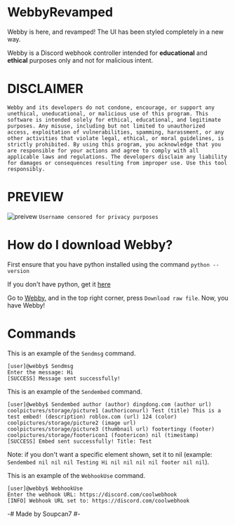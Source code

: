 # WebbyRevamped
Webby is here, and revamped! The UI has been styled completely in a new way.

Webby is a Discord webhook controller intended for **educational** and **ethical** purposes only and not for malicious intent.


# DISCLAIMER
```Webby and its developers do not condone, encourage, or support any unethical, uneducational, or malicious use of this program. This software is intended solely for ethical, educational, and legitimate purposes. Any misuse, including but not limited to unauthorized access, exploitation of vulnerabilities, spamming, harassment, or any other activities that violate legal, ethical, or moral guidelines, is strictly prohibited. By using this program, you acknowledge that you are responsible for your actions and agree to comply with all applicable laws and regulations. The developers disclaim any liability for damages or consequences resulting from improper use. Use this tool responsibly.```

# PREVIEW
![preivew](image_2025-02-13_193711998.png)
```Username censored for privacy purposes```

# How do I download Webby?
First ensure that you have python installed using the command ```python --version```

If you don't have python, get it [here](https://www.python.org/downloads/)

Go to [Webby](https://github.com/64bit-lunarteam/WebbyRevamped/blob/main/Webby/webbyrevamp.py), and in the top right corner, press ```Download raw file```. Now, you have Webby!

# Commands
This is an example of the ```Sendmsg``` command.
```
[user]@webby$ Sendmsg
Enter the message: Hi
[SUCCESS] Message sent successfully!
```

This is an example of the ```Sendembed``` command.
```
[user]@webby$ Sendembed author (author) dingdong.com (author url) coolpictures/storage/picture1 (authoriconurl) Test (title) This is a test embed! (description) roblox.com (url) 124 (color) coolpictures/storage/picture2 (image url) coolpictures/storage/picture3 (thumbnail url) footertingy (footer) coolpictures/storage/footericon1 (footericon) nil (timestamp)
[SUCCESS] Embed sent successfully! Title: Test
```
Note: if you don't want a specific element shown, set it to nil (example: ```Sendembed nil nil nil Testing Hi nil nil nil nil footer nil nil```).

This is an example of the ```WebhookUse``` command.
```
[user]@webby$ WebhookUse
Enter the webhook URL: https://discord.com/coolwebhook
[INFO] Webhook URL set to: https://discord.com/coolwebhook
```

-# Made by Soupcan7 #-
